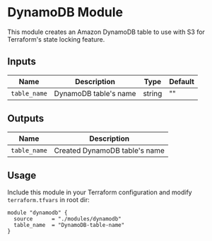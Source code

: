 # DynamoDB Module

This module creates an Amazon DynamoDB table to use with S3 for Terraform's state locking feature.

## Inputs

| Name        | Description             | Type   | Default |
|-------------|-------------------------|--------|---------|
| `table_name` | DynamoDB table's name  | string | ""      |

## Outputs

| Name         | Description                    |
|--------------|--------------------------------|
| `table_name` | Created DynamoDB table's name  |

## Usage

Include this module in your Terraform configuration and modify `terraform.tfvars` in root dir:

```hcl
module "dynamodb" {
  source      = "./modules/dynamodb"
  table_name  = "DynamoDB-table-name"
}
```